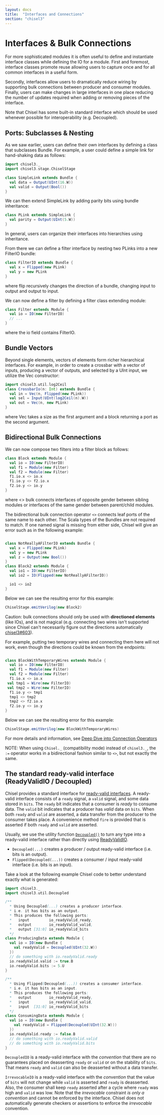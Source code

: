 ```yaml
---
layout: docs
title:  "Interfaces and Connections"
section: "chisel3"
---
```


# Interfaces & Bulk Connections

For more sophisticated modules it is often useful to define and instantiate interface classes while defining the IO for a module. First and foremost, interface classes promote reuse allowing users to capture once and for all common interfaces in a useful form.

Secondly, interfaces allow users to dramatically reduce wiring by supporting bulk connections between producer and consumer modules. Finally, users can make changes in large interfaces in one place reducing the number of updates required when adding or removing pieces of the interface.

Note that Chisel has some built-in standard interface which should be used whenever possible for interoperability (e.g. Decoupled).

## Ports: Subclasses & Nesting

As we saw earlier, users can define their own interfaces by defining a class that subclasses Bundle. For example, a user could define a simple link for hand-shaking data as follows:

```scala mdoc:invisible
import chisel3._
import chisel3.stage.ChiselStage
```

```scala mdoc:silent
class SimpleLink extends Bundle {
  val data = Output(UInt(16.W))
  val valid = Output(Bool())
}
```

We can then extend SimpleLink by adding parity bits using bundle inheritance:
```scala mdoc:silent
class PLink extends SimpleLink {
  val parity = Output(UInt(5.W))
}
```
In general, users can organize their interfaces into hierarchies using inheritance.

From there we can define a filter interface by nesting two PLinks into a new FilterIO bundle:
```scala mdoc:silent
class FilterIO extends Bundle {
  val x = Flipped(new PLink)
  val y = new PLink
}
```
where flip recursively changes the direction of a bundle, changing input to output and output to input.

We can now define a filter by defining a filter class extending module:
```scala mdoc:silent
class Filter extends Module {
  val io = IO(new FilterIO)
  // ...
}
```
where the io field contains FilterIO.

## Bundle Vectors

Beyond single elements, vectors of elements form richer hierarchical interfaces. For example, in order to create a crossbar with a vector of inputs, producing a vector of outputs, and selected by a UInt input, we utilize the Vec constructor:
```scala mdoc:silent
import chisel3.util.log2Ceil
class CrossbarIo(n: Int) extends Bundle {
  val in = Vec(n, Flipped(new PLink))
  val sel = Input(UInt(log2Ceil(n).W))
  val out = Vec(n, new PLink)
}
```
where Vec takes a size as the first argument and a block returning a port as the second argument.

## Bidirectional Bulk Connections

We can now compose two filters into a filter block as follows:
```scala mdoc:silent
class Block extends Module {
  val io = IO(new FilterIO)
  val f1 = Module(new Filter)
  val f2 = Module(new Filter)
  f1.io.x <> io.x
  f1.io.y <> f2.io.x
  f2.io.y <> io.y
}
```
where <> bulk connects interfaces of opposite gender between sibling modules or interfaces of the same gender between parent/child modules.

The bidirectional bulk connection operator `<>` connects leaf ports of the same name to each other. The Scala types of the Bundles are not required to match. If one named signal is missing from either side, Chisel will give an error such as in the following example:

```scala mdoc:silent

class NotReallyAFilterIO extends Bundle {
  val x = Flipped(new PLink)
  val y = new PLink
  val z = Output(new Bool())
}
class Block2 extends Module {
  val io1 = IO(new FilterIO)
  val io2 = IO(Flipped(new NotReallyAFilterIO))

  io1 <> io2
}
```
Below we can see the resulting error for this example:
```scala mdoc:crash
ChiselStage.emitVerilog(new Block2)
```
Caution: bulk connections should only be used with **directioned elements** (like IOs), and is not magical (e.g. connecting two wires isn't supported since Chisel can't necessarily figure out the directions automatically [chisel3#603](https://github.com/freechipsproject/chisel3/issues/603)).

For example, putting two temporary wires and connecting them here will not work, even though the directions could be known from the endpoints:

```scala mdoc:silent

class BlockWithTemporaryWires extends Module {
  val io = IO(new FilterIO)
  val f1 = Module(new Filter)
  val f2 = Module(new Filter)
  f1.io.x <> io.x
 val tmp1 = Wire(new FilterIO)
 val tmp2 = Wire(new FilterIO)
  f1.io.y <> tmp1
  tmp1 <> tmp2
  tmp2 <> f2.io.x
  f2.io.y <> io.y
}

```
Below we can see the resulting error for this example:
```scala mdoc:crash
ChiselStage.emitVerilog(new BlockWithTemporaryWires)
```
For more details and information, see [Deep Dive into Connection Operators](Connection-operators-.md)

NOTE: When using `Chisel._` (compatibility mode) instead of `chisel3._`, the `:=` operator works in a bidirectional fashion similar to `<>`, but not exactly the same.

## The standard ready-valid interface (ReadyValidIO / Decoupled)

Chisel provides a standard interface for [ready-valid interfaces](http://inst.eecs.berkeley.edu/~cs150/Documents/Interfaces.pdf).
A ready-valid interface consists of a `ready` signal, a `valid` signal, and some data stored in `bits`.
The `ready` bit indicates that a consumer is *ready* to consume data.
The `valid` bit indicates that a producer has *valid* data on `bits`.
When both `ready` and `valid` are asserted, a data transfer from the producer to the consumer takes place.
A convenience method `fire` is provided that is asserted if both `ready` and `valid` are asserted.

Usually, we use the utility function [`Decoupled()`](https://chisel.eecs.berkeley.edu/api/latest/chisel3/util/Decoupled$.html) to turn any type into a ready-valid interface rather than directly using [ReadyValidIO](http://chisel.eecs.berkeley.edu/api/latest/chisel3/util/ReadyValidIO.html).

* `Decoupled(...)` creates a producer / output ready-valid interface (i.e. bits is an output).
* `Flipped(Decoupled(...))` creates a consumer / input ready-valid interface (i.e. bits is an input).

Take a look at the following example Chisel code to better understand exactly what is generated:

```scala mdoc:silent:reset
import chisel3._
import chisel3.util.Decoupled

/**
  * Using Decoupled(...) creates a producer interface.
  * i.e. it has bits as an output.
  * This produces the following ports:
  *   input         io_readyValid_ready,
  *   output        io_readyValid_valid,
  *   output [31:0] io_readyValid_bits
  */
class ProducingData extends Module {
  val io = IO(new Bundle {
    val readyValid = Decoupled(UInt(32.W))
  })
  // do something with io.readyValid.ready
  io.readyValid.valid := true.B
  io.readyValid.bits := 5.U
}

/**
  * Using Flipped(Decoupled(...)) creates a consumer interface.
  * i.e. it has bits as an input.
  * This produces the following ports:
  *   output        io_readyValid_ready,
  *   input         io_readyValid_valid,
  *   input  [31:0] io_readyValid_bits
  */
class ConsumingData extends Module {
  val io = IO(new Bundle {
    val readyValid = Flipped(Decoupled(UInt(32.W)))
  })
  io.readyValid.ready := false.B
  // do something with io.readyValid.valid
  // do something with io.readyValid.bits
}
```

`DecoupledIO` is a ready-valid interface with the *convention* that there are no guarantees placed on deasserting `ready` or `valid` or on the stability of `bits`.
That means `ready` and `valid` can also be deasserted without a data transfer.

`IrrevocableIO` is a ready-valid interface with the *convention* that the value of `bits` will not change while `valid` is asserted and `ready` is deasserted.
Also, the consumer shall keep `ready` asserted after a cycle where `ready` was high and `valid` was low.
Note that the *irrevocable* constraint *is only a convention* and cannot be enforced by the interface.
Chisel does not automatically generate checkers or assertions to enforce the *irrevocable* convention.
